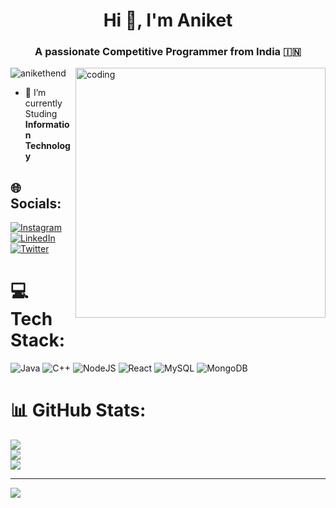 <h1 align="center">Hi 👋, I'm Aniket</h1>
<h3 align="center">A passionate Competitive Programmer from India 🇮🇳</h3>

<img align="right" alt="coding" width="400px" src="https://media0.giphy.com/media/26tn33aiTi1jkl6H6/giphy.gif">

<p align="left">
  <img
    src="https://komarev.com/ghpvc/?username=anikethend&label=Profile%20views&color=0e75b6&style=flat"
    alt="anikethend"
  />
</p>

- 🌱 I’m currently Studing **Information Technology**


## 🌐 Socials:
[![Instagram](https://img.shields.io/badge/Instagram-%23E4405F.svg?logo=Instagram&logoColor=white)](https://instagram.com/aniket-hend) [![LinkedIn](https://img.shields.io/badge/LinkedIn-%230077B5.svg?logo=linkedin&logoColor=white)](https://linkedin.com/in/https://www.linkedin.com/in/aniket-hend-15748a22a) [![Twitter](https://img.shields.io/badge/Twitter-%231DA1F2.svg?logo=Twitter&logoColor=white)](https://twitter.com/https://twitter.com/AniketHend) 

# 💻 Tech Stack:
![Java](https://img.shields.io/badge/java-%23ED8B00.svg?style=for-the-badge&logo=openjdk&logoColor=white) ![C++](https://img.shields.io/badge/c++-%2300599C.svg?style=for-the-badge&logo=c%2B%2B&logoColor=white) ![NodeJS](https://img.shields.io/badge/node.js-6DA55F?style=for-the-badge&logo=node.js&logoColor=white) ![React](https://img.shields.io/badge/react-%2320232a.svg?style=for-the-badge&logo=react&logoColor=%2361DAFB) ![MySQL](https://img.shields.io/badge/mysql-%2300000f.svg?style=for-the-badge&logo=mysql&logoColor=white) ![MongoDB](https://img.shields.io/badge/MongoDB-%234ea94b.svg?style=for-the-badge&logo=mongo&logoColor=white)
# 📊 GitHub Stats:
![](https://github-readme-stats.vercel.app/api?username=AniketHend&theme=dark&hide_border=false&include_all_commits=false&count_private=false)<br/>
![](https://github-readme-streak-stats.herokuapp.com/?user=AniketHend&theme=dark&hide_border=false)<br/>
![](https://github-readme-stats.vercel.app/api/top-langs/?username=AniketHend&theme=dark&hide_border=false&include_all_commits=false&count_private=false&layout=compact)

---
[![](https://visitcount.itsvg.in/api?id=AniketHend&icon=0&color=0)](https://visitcount.itsvg.in)

<!-- Proudly created with GPRM ( https://gprm.itsvg.in ) -->
